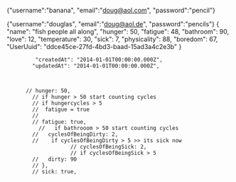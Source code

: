 {"username":"banana", "email":"doug@aol.com", "password":"pencil"} 
 
 {"username":"douglas", "email":"doug@aol.de", "password":"pencils"}
 {
    "name": "fish people all along",
    "hunger": 50,
    "fatigue": 48,
    "bathroom": 90,
    "love": 12,
    "temperature": 30,
    "sick": 7,
    "physicality": 88,
    "boredom": 67,
    "UserUuid": "ddce45ce-27fd-4bd3-baad-15ad3a4c2e3b"
}

             "createdAt": "2014-01-01T00:00:00.000Z",
            "updatedAt": "2014-01-01T00:00:00.000Z",



          // hunger: 50,
            // if hunger > 50 start counting cycles
            // if hungercycles > 5 
            //  fatigue = true
            //  
            // fatigue: true,
              //   if bathrooom > 50 start counting cycles
            //   cyclesOfBeingDirty: 2,
            //    if cyclesOfBeingDirty > 5 >> its sick now
                        // cyclesOfBeingSick: 2,
                        // if cyclesOfBeingSick > 5
            //   dirty: 90
            // },
            // sick: true,
